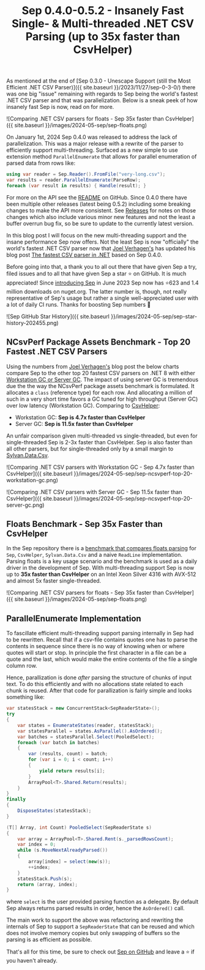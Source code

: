 ﻿---
layout: post
title: Sep 0.4.0-0.5.2 - Insanely Fast Single- & Multi-threaded .NET CSV Parsing (up to 35x faster than CsvHelper)
---

As mentioned at the end of [Sep 0.3.0 - Unescape Support (still the Most
Efficient .NET CSV Parser)]({{ site.baseurl }}/2023/11/27/sep-0-3-0/) there was
one big "issue" remaining with regards to Sep being the world's fastest .NET CSV
parser and that was parallelization. Below is a sneak peek of how insanely fast
Sep is now, read on for more.

![Comparing .NET CSV parsers for floats - Sep 35x faster than CsvHelper]({{
site.baseurl }}/images/2024-05-sep/sep-floats.png)

On January 1st, 2024 Sep 0.4.0 was released to address the lack of
parallelization. This was a major release with a rewrite of the parser to
efficiently support multi-threading. Surfaced as a new simple to use extension
method `ParallelEnumerate` that allows for parallel enumeration of parsed data
from rows like:

```csharp
using var reader = Sep.Reader().FromFile("very-long.csv");
var results = reader.ParallelEnumerate(ParseRow);
foreach (var result in results) { Handle(result); }
```

For more on the API see the [README](https://github.com/nietras/Sep) on GitHub.
Since 0.4.0 there have been multiple other releases (latest being 0.5.2)
including some breaking changes to make the API more consistent. See
[Releases](https://github.com/nietras/Sep/releases) for notes on those changes
which also include various minor new features and not the least a buffer overrun
bug fix, so be sure to update to the currently latest version.

In this blog post I will focus on the new multi-threading support and the insane
performance Sep now offers. Not the least Sep is now "officially" the world's
fastest .NET CSV parser now that [Joel
Verhagen's](https://twitter.com/joelverhagen) has updated his blog post [The
fastest CSV parser in
.NET](https://www.joelverhagen.com/blog/2020/12/fastest-net-csv-parsers) based
on Sep 0.4.0.

Before going into that, a thank you to all out there that have given Sep a try,
filed issues and to all that have given Sep a star ⭐ on GitHub. It is much
appreciated! Since [introducing
Sep](http://127.0.0.1:4000/2023/06/05/introducing-sep/) in June 2023 Sep now has
⭐623  and 1.4 million downloads on nuget.org.  The latter number is, though, not
really representative of Sep's usage but rather a single well-appreciated user
with a lot of daily CI runs. Thanks for boosting Sep numbers 🙏

![Sep GitHub Star History]({{ site.baseurl }}/images/2024-05-sep/sep-star-history-202455.png)

## NCsvPerf Package Assets Benchmark - Top 20 Fastest .NET CSV Parsers

Using the numbers from [Joel Verhagen's](https://twitter.com/joelverhagen) blog
post the below charts compare Sep to the other top 20 fastest CSV parsers on
.NET 8 with either [Workstation GC or Server
GC](https://learn.microsoft.com/en-us/dotnet/standard/garbage-collection/workstation-server-gc).
The impact of using server GC is tremendous due the the way the NCsvPerf package
assets benchmark is formulated. It allocates a `class` (reference type) for each
row. And allocating a million of such in a very short time favors a GC tuned for
high throughput (Server GC) over low latency (Workstation GC). Comparing to
[CsvHelper](https://github.com/JoshClose/CsvHelper):

* Workstation GC: **Sep is 4.7x faster than CsvHelper**
* Server GC: **Sep is 11.5x faster than CsvHelper**

An unfair comparison given multi-threaded vs single-threaded, but even for
single-threaded Sep is 2-3x faster than CsvHelper. Sep is also faster than all
other parsers, but for single-threaded only by a small margin to
[Sylvan.Data.Csv](https://github.com/MarkPflug/Sylvan/blob/main/docs/Csv/Sylvan.Data.Csv.md).

![Comparing .NET CSV parsers with Workstation GC - Sep 4.7x faster than
CsvHelper]({{ site.baseurl
}}/images/2024-05-sep/sep-ncsvperf-top-20-workstation-gc.png)

![Comparing .NET CSV parsers with Server GC - Sep 11.5x faster than
CsvHelper]({{ site.baseurl
}}/images/2024-05-sep/sep-ncsvperf-top-20-server-gc.png)

## Floats Benchmark - Sep 35x Faster than CsvHelper

In the Sep repository there is a [benchmark that compares floats
parsing](https://github.com/nietras/Sep?tab=readme-ov-file#floats-reader-comparison-benchmarks)
for `Sep`, `CsvHelper`, `Sylvan.Data.Csv` and a naive `ReadLine` implementation.
Parsing floats is a key usage scenario and the benchmark is used as a daily
driver in the development of Sep. With multi-threading support Sep is now up to
**35x faster than CsvHelper** on an Intel Xeon Silver 4316 with AVX-512 and
almost 5x faster single-threaded.

![Comparing .NET CSV parsers for floats - Sep 35x faster than CsvHelper]({{
site.baseurl }}/images/2024-05-sep/sep-floats.png)

## ParallelEnumerate Implementation

To fascillate efficient multi-threading support parsing internally in Sep had to
be rewritten. Recall that if a csv-file contains quotes one has to parse the
contents in sequence since there is no way of knowing when or where quotes will
start or stop. In principle the first character in a file can be a quote and the
last, which would make the entire contents of the file a single column row.

Hence, parallization is done *after* parsing the structure of chunks of input
text. To do this efficiently and with no allocations state related to each chunk
is reused. After that code for parallization is fairly simple and looks
something like:

```csharp
var statesStack = new ConcurrentStack<SepReaderState>();
try
{
    var states = EnumerateStates(reader, statesStack);
    var statesParallel = states.AsParallel().AsOrdered();
    var batches = statesParallel.Select(PooledSelect);
    foreach (var batch in batches)
    {
        var (results, count) = batch;
        for (var i = 0; i < count; i++)
        {
            yield return results[i];
        }
        ArrayPool<T>.Shared.Return(results);
    }
}
finally
{
    DisposeStates(statesStack);
}

(T[] Array, int Count) PooledSelect(SepReaderState s)
{
    var array = ArrayPool<T>.Shared.Rent(s._parsedRowsCount);
    var index = 0;
    while (s.MoveNextAlreadyParsed())
    {
        array[index] = select(new(s));
        ++index;
    }
    statesStack.Push(s);
    return (array, index);
}
```

where `select` is the user provided parsing function as a delegate. By default
Sep always returns parsed results in order, hence the `AsOrdered()` call.

The main work to support the above was refactoring and rewriting the internals
of Sep to support a `SepReaderState` that can be reused and which does not
involve memory copies but only swapping of buffers so the parsing is as
efficient as possible.

That's all for this time, be sure to check out [Sep on
GitHub](https://github.com/nietras/Sep) and leave a ⭐ if you haven't already.
